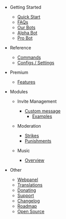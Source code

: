 - Getting Started

  - [Quick Start](/en/getting-started/quick-start.md)
  - [FAQs](/en/getting-started/faq.md)
  - [Our Bots](/en/getting-started/our-bots.md)
  - [Alpha Bot](/en/getting-started/alpha.md)
  - [Pro Bot](/en/getting-started/pro.md)

- Reference

  - [Commands](/en/reference/commands.md)
  - [Configs / Settings](/en/reference/settings.md)

- Premium

  - [Features](/en/premium/features.md)

- Modules

  - Invite Management

    - [Custom message](/en/modules/invites/custom-messages.md)
      - [Examples](/en/modules/invites/examples.md)

  - Moderation

    - [Strikes](/en/modules/moderation/strikes.md)
    - [Punishments](/en/modules/moderation/punishments.md)

  - Music

    - [Overview](/en/modules/music/overview.md)

- Other

  - [Webpanel](/en/other/webpanel.md)
  - [Translations](/en/other/translations.md)
  - [Donating](/en/other/donating.md)
  - [Support](/en/other/support.md)
  - [Changelog](/en/other/changelog.md)
  - [Roadmap](/en/other/roadmap.md)
  - [Open Source](/en/other/open-source.md)
